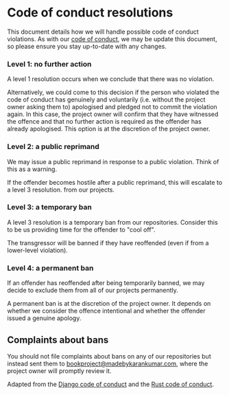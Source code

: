# Code of conduct resolutions

This document details how we will handle possible code of conduct violations. 
As with our [code of conduct](https://project-books.github.io/docs/code-of-conduct/), 
we may be update this document, so please ensure you stay up-to-date with any changes.

### Level 1: no further action

A level 1 resolution occurs when we conclude that there was no violation. 

Alternatively, we could come to this decision if the person who violated the code of conduct has 
genuinely and voluntarily (i.e. without the project owner asking them to) apologised and pledged not 
to commit the violation again. In this case, the project owner will confirm that they have witnessed 
the offence and that no further action is required as the offender has already apologised. 
This option is at the discretion of the project owner.

### Level 2: a public reprimand

We may issue a public reprimand in response to a public violation. Think of this as a warning.

If the offender becomes hostile after a public reprimand, this will escalate to a level 3 resolution.
from our projects.

### Level 3: a temporary ban

A level 3 resolution is a temporary ban from our repositories. 
Consider this to be us providing time for the offender to "cool off".

The transgressor will be banned if they have reoffended (even if from a lower-level violation).

### Level 4: a permanent ban

If an offender has reoffended after being temporarily banned, we may decide to exclude them from all 
of our projects permanently. 

A permanent ban is at the discretion of the project owner. It depends on whether we consider the 
offence intentional and whether the offender issued a genuine apology.

## Complaints about bans

You should not file complaints about bans on any of our repositories but instead sent them to 
bookproject@madebykarankumar.com, where the project owner will promptly review it.

Adapted from the [Django code of conduct](https://www.djangoproject.com/conduct/) and the 
[Rust code of conduct](https://www.rust-lang.org/policies/code-of-conduct).
